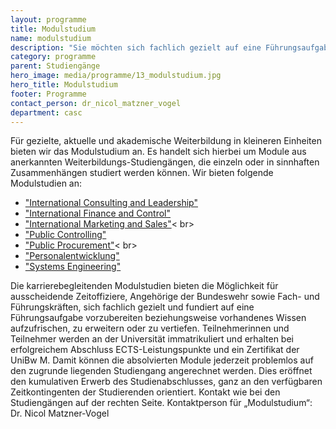 ```yaml
---
layout: programme
title: Modulstudium
name: modulstudium
description: "Sie möchten sich fachlich gezielt auf eine Führungsaufgabe vorbereiten? Erwerben Sie mit unseren karrierebegleitenden Modulstudien kompaktes Wissen zu fachspezifischen Themen."
category: programme
parent: Studiengänge
hero_image: media/programme/13_modulstudium.jpg
hero_title: Modulstudium
footer: Programme
contact_person: dr_nicol_matzner_vogel
department: casc
---
```



Für gezielte, aktuelle und akademische Weiterbildung in kleineren Einheiten bieten wir das Modulstudium an. Es handelt sich hierbei um Module aus anerkannten Weiterbildungs-Studiengängen, die einzeln oder in sinnhaften Zusammenhängen studiert werden können. Wir bieten folgende Modulstudien an:

  * <a href="https://www.unibw.de/casc/zertifikate/mini-mbas-modulstudien/international-consulting-and-leadership">"International Consulting and Leadership"</a><br>
  * <a href="https://www.unibw.de/casc/zertifikate/mini-mbas-modulstudien/international-finance-and-control">"International Finance and Control"</a><br>
  * <a href="https://www.unibw.de/casc/zertifikate/mini-mbas-modulstudien/international-marketing-and-sales">"International Marketing and Sales"</a>< br>
  * <a href="https://www.unibw.de/casc/zertifikate/public-controlling">"Public Controlling"</a><br>
  * <a href="https://www.unibw.de/casc/zertifikate/public-procurement">"Public Procurement"</a>< br>
  * <a href="https://www.unibw.de/casc/zertifikate/personalentwicklung">"Personalentwicklung"</a><br>
  * <a href="https://www.unibw.de/casc/zertifikate/se">"Systems Engineering"</a><br>

Die karrierebegleitenden Modulstudien bieten die Möglichkeit für ausscheidende Zeitoffiziere, Angehörige der Bundeswehr sowie Fach- und Führungskräften, sich fachlich gezielt und fundiert auf eine Führungsaufgabe vorzubereiten beziehungsweise vorhandenes Wissen aufzufrischen, zu erweitern oder zu vertiefen. Teilnehmerinnen und Teilnehmer werden an der Universität immatrikuliert und erhalten bei erfolgreichem Abschluss ECTS-Leistungspunkte und ein Zertifikat der UniBw M. Damit können die absolvierten Module jederzeit problemlos auf den zugrunde liegenden Studiengang angerechnet werden. Dies eröffnet den kumulativen Erwerb des Studienabschlusses, ganz an den verfügbaren Zeitkontingenten der Studierenden orientiert. 
Kontakt wie bei den Studiengängen auf der rechten Seite. Kontaktperson für „Modulstudium“: Dr. Nicol Matzner-Vogel

